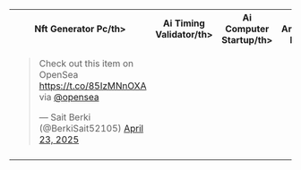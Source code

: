 <table style="width:100%">
  <tr>
    <th style="width:50%">Nft Generator Pc/th>
    <th style="width:50%">Ai Timing Validator/th>
    <th style="width:50%">Ai Computer Startup/th>
    <th style="width:50%">Nft Architectural Desk/th>
    <th style="width:50%">Meme Generator Pc/th>
  </tr>
  <tr>
    <td><blockquote class="twitter-tweet" data-theme="dark"><p lang="en" dir="ltr">Check out this item on OpenSea <a href="https://t.co/85IzMNnOXA">https://t.co/85IzMNnOXA</a> via <a href="https://twitter.com/opensea?ref_src=twsrc%5Etfw">@opensea</a></p>&mdash; Sait Berki (@BerkiSait52105) <a href="https://twitter.com/BerkiSait52105/status/1914972881060036820?ref_src=twsrc%5Etfw">April 23, 2025</a></blockquote> <script async src="https://platform.twitter.com/widgets.js" charset="utf-8"></script></td>
    <td></td>
    <td></td>
    <td></td>
    <td></td>
  </tr>
  <tr>
    <td></td>
    <td></td>
    <td></td>
    <td></td>
    <td></td>
  </tr>
</table>

